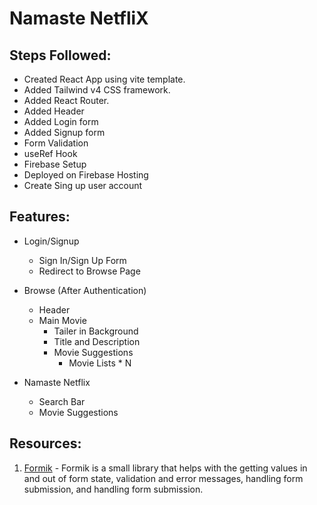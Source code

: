 # Namaste NetfliX


## Steps Followed:
- Created React App using vite template.
- Added Tailwind v4 CSS framework.
- Added React Router.
- Added Header
- Added Login form
- Added Signup form
- Form Validation
- useRef Hook
- Firebase Setup 
- Deployed on Firebase Hosting
- Create Sing up user account

## Features:
- Login/Signup
    - Sign In/Sign Up Form  
    - Redirect to Browse Page
- Browse (After Authentication)
    - Header
    - Main Movie
        - Tailer in Background
        - Title and Description
        - Movie Suggestions
            - Movie Lists * N

- Namaste Netflix
    - Search Bar    
    - Movie Suggestions


## Resources:
1. [Formik](https://formik.org/docs/overview) -  Formik is a small library that helps with the getting values in and out of form state, validation and error messages, handling form submission, and handling form submission.